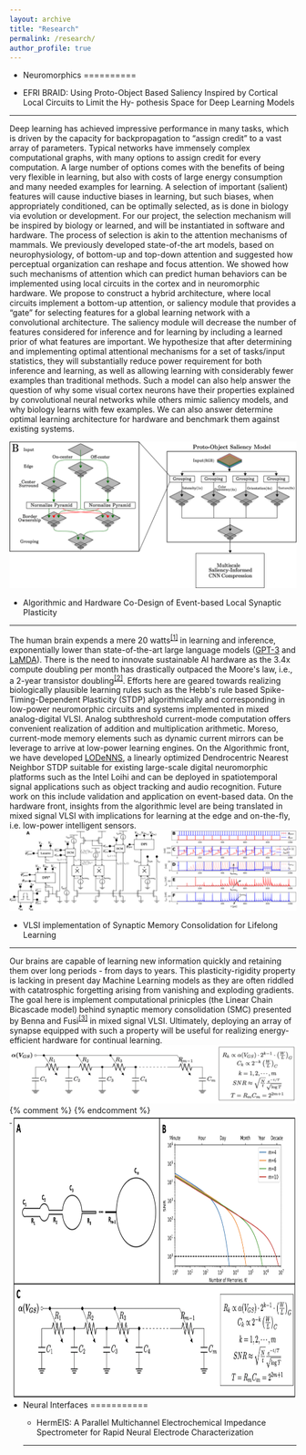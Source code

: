 ```yaml
---
layout: archive
title: "Research"
permalink: /research/
author_profile: true
---
```


* Neuromorphics
==========

*  EFRI BRAID: Using Proto-Object Based Saliency Inspired by Cortical Local Circuits to Limit the Hy- pothesis Space for Deep Learning Models
  --------
  Deep learning has achieved impressive performance in many tasks, which is driven by the capacity for backpropagation to “assign credit” to a vast array of parameters. Typical networks have immensely complex computational graphs, with many options to assign credit for every computation. A large number of options comes with the benefits of being very flexible in learning, but also with costs of large energy consumption and many needed examples for learning. A selection of important (salient) features will cause inductive biases in learning, but such biases, when appropriately conditioned, can be optimally selected, as is done in biology via evolution or development. For our project, the selection mechanism will be inspired by biology or learned, and will be instantiated in software and hardware. The process of selection is akin to the attention mechanisms of mammals. We previously developed state-of-the art models, based on neurophysiology, of bottom-up and top-down attention and suggested how perceptual organization can reshape and focus attention. We showed how such mechanisms of attention which can predict human behaviors can be implemented using local circuits in the cortex and in neuromorphic hardware. We propose to construct a hybrid architecture, where local circuits implement a bottom-up attention, or saliency module that provides a “gate” for selecting features for a global learning network with a convolutional architecture. The saliency module will decrease the number of features considered for inference and for learning by including a learned prior of what features are important. We hypothesize that after determining and implementing optimal attentional mechanisms for a set of tasks/input statistics, they will substantially reduce power requirement for both inference and learning, as well as allowing learning with considerably fewer examples than traditional methods. Such a model can also help answer the question of why some visual cortex neurons have their properties explained by convolutional neural networks while others mimic saliency models, and why biology learns with few examples. We can also answer determine optimal learning architecture for hardware and benchmark them against existing systems.

  ![Saliency-compressed CNN](/images/SalCNN_sum.png)

  * Algorithmic and Hardware Co-Design of Event-based Local Synaptic Plasticity  
  --------
  The human brain expends a mere 20 watts<sup>[[1]](https://doi.org/10.1109/MCSE.2017.33)</sup> in learning and inference, exponentially lower than state-of-the-art large language models ([GPT-3](https://doi.org/10.48550/arXiv.2005.14165) and [LaMDA](https://doi.org/10.48550/arXiv.2201.08239)). There is the need to innovate sustainable AI hardware as the 3.4x compute doubling per month has drastically outpaced the Moore's law, i.e., a 2-year transistor doubling<sup>[[2]](https://openai.com/blog/ai-and-compute/)</sup>. Efforts here are geared towards realizing biologically plausible learning rules such as the Hebb's rule based Spike-Timing-Dependent Plasticity (STDP) algorithmically and corresponding in low-power neuromorphic circuits and systems implemented in mixed analog-digital VLSI. Analog subthreshold current-mode computation offers convenient realization of addition and multiplication arithmetic. Moreso, current-mode memory elements such as dynamic current mirrors can be leverage to arrive at low-power learning engines.
  On the Algorithmic front, we have developed [LODeNNS](https://doi.org/10.1145/3546790.3546793), a linearly optimized Dendrocentric Nearest Neighbor STDP suitable for existing large-scale digital neuromorphic platforms such as the Intel Loihi and can be deployed in spatiotemporal signal applications such as object tracking and audio recognition. Future work on this include validation and application on event-based data.
  On the hardware front, insights from the algorithmic level are being translated in mixed signal VLSI with implications for learning at the edge and on-the-fly, i.e. low-power intelligent sensors.
  ![STDP Hardware and circuit](/images/SynapseFig.png)
  * VLSI implementation of Synaptic Memory Consolidation for Lifelong Learning
  ----------------
  Our brains are capable of learning new information quickly and retaining them over long periods - from days to years. This plasticity-rigidity property is lacking in present day Machine Learning models as they are often riddled with catatrosphic forgetting arising from vanishing and exploding gradients. The goal here is implement computational prinicples (the Linear Chain Bicascade model) behind synaptic memory consolidation (SMC) presented by Benna and Fusi<sup>[[3]](https://doi.org/10.1038/nn.4401)</sup> in mixed signal VLSI. Ultimately, deploying an array of synapse equipped with such a property will be useful for realizing energy-efficient hardware for continual learning.
  ![Synaptic Memory Consolidation](/images/smc_circ.png)
  {% comment %}
  <img align="right" width="500" height="500" src="/images/smc.png">
  {% endcomment %}

  ----------------

* Neural Interfaces
===========

  * HermEIS: A Parallel Multichannel Electrochemical Impedance Spectrometer for Rapid Neural Electrode Characterization
  -----------------